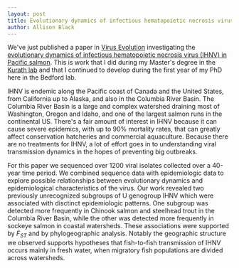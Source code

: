 ```yaml
---
layout: post
title: Evolutionary dynamics of infectious hematopoietic necrosis virus in Pacific salmon
author: Allison Black
---
```


We've just published a paper in [Virus Evolution](http://ve.oxfordjournals.org/content/2/2/vew034) investigating the [evolutionary dynamics of infectious hematopoietic necrosis virus (IHNV) in Pacific salmon](/papers/black-ihnv-dynamics/). This is work that I did during my Master's degree in the [Kurath lab](http://globalhealth.washington.edu/faculty/gael-kurath) and that I continued to develop during the first year of my PhD here in the Bedford lab.

IHNV is endemic along the Pacific coast of Canada and the United States, from California up to Alaska, and also in the Columbia River Basin. The Columbia River Basin is a large and complex watershed draining most of Washington, Oregon and Idaho, and one of the largest salmon runs in the continental US. There's a fair amount of interest in IHNV because it can cause severe epidemics, with up to 90% mortality rates, that can greatly affect conservation hatcheries and commercial aquaculture. Because there are no treatments for IHNV, a lot of effort goes in to understanding viral transmission dynamics in the hopes of preventing big outbreaks.

For this paper we sequenced over 1200 viral isolates collected over a 40-year time period. We combined sequence data with epidemiologic data to explore possible relationships between evolutionary dynamics and epidemiological characteristics of the virus. Our work revealed two previously unrecognized subgroups of U genogroup IHNV which were associated with disctinct epidemiologic patterns. One subgroup was detected more frequently in Chinook salmon and steelhead trout in the Columbia River Basin, while the other was detected more frequently in sockeye salmon in coastal watersheds. These associations were supported by *F*<sub>*ST*</sub> and by phylogeographic analysis. Notably the geographic structure we observed supports hypotheses that fish-to-fish transmission of IHNV occurs mainly in fresh water, when migratory fish populations are divided across watersheds.
